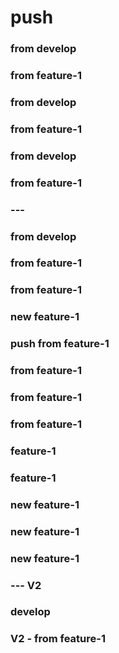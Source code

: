# push

### from develop

### from feature-1

### from develop

### from feature-1

### from develop

### from feature-1

### ---

### from develop

### from feature-1

### from feature-1

### new feature-1

### push from feature-1

### from feature-1

### from feature-1

### from feature-1

### feature-1

### feature-1

### new feature-1

### new feature-1

### new feature-1


### --- V2

### develop

### V2 - from feature-1